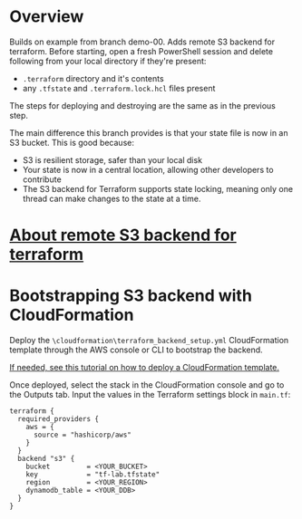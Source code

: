 # Overview

Builds on example from branch demo-00. Adds remote S3 backend for terraform. Before starting, open a fresh PowerShell session and delete following from your local directory if they're present:

- `.terraform` directory and it's contents
- any `.tfstate` and `.terraform.lock.hcl` files present

The steps for deploying and destroying are the same as in the previous step.

The main difference this branch provides is that your state file is now in an S3 bucket. This is good because:

- S3 is resilient storage, safer than your local disk
- Your state is now in a central location, allowing other developers to contribute
- The S3 backend for Terraform supports state locking, meaning only one thread can make changes to the state at a time.

# [About remote S3 backend for terraform](https://www.terraform.io/language/settings/backends/s3)

# Bootstrapping S3 backend with CloudFormation

Deploy the `\cloudformation\terraform_backend_setup.yml` CloudFormation template through the AWS console or CLI to bootstrap the backend.

[If needed, see this tutorial on how to deploy a CloudFormation template.](https://www.wellarchitectedlabs.com/reliability/200_labs/200_deploy_and_update_cloudformation/1_deploy_infra/)

Once deployed, select the stack in the CloudFormation console and go to the Outputs tab. Input the values in the Terraform settings block in `main.tf`:

```
terraform {
  required_providers {
    aws = {
      source = "hashicorp/aws"
    }
  }
  backend "s3" {
    bucket         = <YOUR_BUCKET>
    key            = "tf-lab.tfstate"
    region         = <YOUR_REGION>
    dynamodb_table = <YOUR_DDB>
  }
}
```